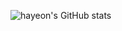 ![hayeon's GitHub stats](https://github-readme-stats.vercel.app/api?username=hayeon&theme=material-palenight&show_icons=true)


